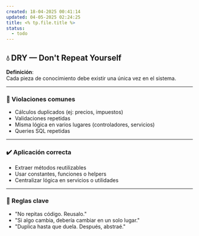 ```yaml
---
created: 18-04-2025 00:41:14
updated: 04-05-2025 02:24:25
title: <% tp.file.title %>
status:
  - todo
---
```

## 💧 DRY — Don't Repeat Yourself

**Definición**:  
Cada pieza de conocimiento debe existir una única vez en el sistema.

---

### 🛑 Violaciones comunes

- Cálculos duplicados (ej: precios, impuestos)
- Validaciones repetidas
- Misma lógica en varios lugares (controladores, servicios)
- Queries SQL repetidas

---

### ✔️ Aplicación correcta

- Extraer métodos reutilizables
- Usar constantes, funciones o helpers
- Centralizar lógica en servicios o utilidades

---

### 🧠 Reglas clave

- "No repitas código. Reusalo."
- "Si algo cambia, debería cambiar en un solo lugar."
- "Duplica hasta que duela. Después, abstraé."
